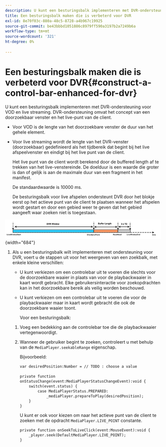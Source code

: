 ```yaml
---
description: U kunt een besturingsbalk implementeren met DVR-ondersteuning voor VOD en live streaming. DVR-ondersteuning omvat het concept van een doorzoekbaar venster en het live-punt van de client.
title: Een besturingsbalk maken die is verbeterd voor DVR
exl-id: 8e70f03c-880a-48c5-8728-a4b967c19925
source-git-commit: be43bbbd1051886c8979ff590a3197b2a7249b6a
workflow-type: tm+mt
source-wordcount: '321'
ht-degree: 0%

---
```


# Een besturingsbalk maken die is verbeterd voor DVR{#construct-a-control-bar-enhanced-for-dvr}

U kunt een besturingsbalk implementeren met DVR-ondersteuning voor VOD en live streaming. DVR-ondersteuning omvat het concept van een doorzoekbaar venster en het live-punt van de client.

* Voor VOD is de lengte van het doorzoekbare venster de duur van het gehele element.
* Voor live streaming wordt de lengte van het DVR-venster (doorzoekbaar) gedefinieerd als het tijdbereik dat begint bij het live afspeelvenster en eindigt bij het live punt van de client.

   Het live punt van de client wordt berekend door de buffered length af te trekken van het live-venstereinde. De doelduur is een waarde die groter is dan of gelijk is aan de maximale duur van een fragment in het manifest.

   De standaardwaarde is 10000 ms.

   De besturingsbalk voor live afspelen ondersteunt DVR door het blokje eerst op het actieve punt van de client te plaatsen wanneer het afspelen wordt gestart en door een gebied weer te geven dat het gebied aangeeft waar zoeken niet is toegestaan.

<!--<a id="fig_37A39A28BA714BA5A2C461357ED5BD41"></a>-->

![](assets/dvr-window.PNG){width="684"}

1. Als u een besturingsbalk wilt implementeren met ondersteuning voor DVR, voert u de stappen uit voor het weergeven van een zoekbalk, met enkele kleine verschillen:

   * U kunt verkiezen om een controlebar uit te voeren die slechts voor de doorzoekbare waaier in plaats van voor de playbackwaaier in kaart wordt gebracht. Elke gebruikersinteractie voor zoekopdrachten kan in het doorzoekbare bereik als veilig worden beschouwd.
   * U kunt verkiezen om een controlebar uit te voeren die voor de playbackwaaier maar in kaart wordt gebracht die ook de doorzoekbare waaier toont.

      Voor een besturingsbalk:
   1. Voeg een bedekking aan de controlebar toe die de playbackwaaier vertegenwoordigt.
   1. Wanneer de gebruiker begint te zoeken, controleert u met behulp van de `MediaPlayer.seekableRange` eigenschap.

      Bijvoorbeeld:

      ```
      var desiredPosition:Number = // TODO : choose a value 
      
      private function onStatusChange(event:MediaPlayerStatusChangeEvent):void { 
          switch(event.status) { 
              case MediaPlayerStatus.PREPARED: 
                  _mediaPlayer.prepareToPlay(desiredPosition); 
          } 
      }
      ```

      U kunt er ook voor kiezen om naar het actieve punt van de client te zoeken met de opdracht `MediaPlayer.LIVE_POINT` constante.

      ```
      private function onSeekToLiveClick(event:MouseEvent):void { 
          _player.seek(DefaultMediaPlayer.LIVE_POINT); 
      }
      ```

